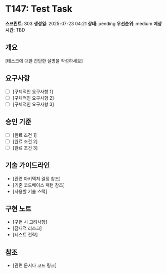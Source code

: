 # T147: Test Task

**스프린트**: S03
**생성일**: 2025-07-23 04:21
**상태**: pending
**우선순위**: medium
**예상 시간**: TBD

## 개요

[태스크에 대한 간단한 설명을 작성하세요]

## 요구사항

- [ ] [구체적인 요구사항 1]
- [ ] [구체적인 요구사항 2]
- [ ] [구체적인 요구사항 3]

## 승인 기준

- [ ] [완료 조건 1]
- [ ] [완료 조건 2]
- [ ] [완료 조건 3]

## 기술 가이드라인

- [관련 아키텍처 결정 참조]
- [기존 코드베이스 패턴 참조]
- [사용할 기술 스택]

## 구현 노트

- [구현 시 고려사항]
- [잠재적 리스크]
- [테스트 전략]

## 참조

- [관련 문서나 코드 링크]
